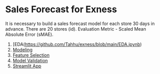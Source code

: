 # Sales Forecast for Exness
It is necessary to build a sales forecast model for each store 30 days in advance. There are 20 stores (id).
Evaluation Metric - Scaled Mean Absolute Error (sMAE).


1. [EDA(https://github.com/Tahhu/exness/blob/main/EDA.ipynb)
2. [Modeling](https://github.com/Tahhu/exness/blob/main/Training_LGBM.ipynb)
3. [Feature Selection](https://github.com/Tahhu/exness/blob/main/FeatureSelection_LGBM.ipynb)
4. [Model Validation](https://github.com/Tahhu/exness/blob/main/Validation_LGBM.ipynb)
5. [Streamlit App](https://github.com/Tahhu/exness/tree/main/streamlit_app)
